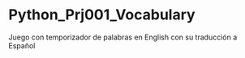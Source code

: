 # Python_Prj001_Vocabulary
Juego con temporizador de palabras en English con su traducción a Español
